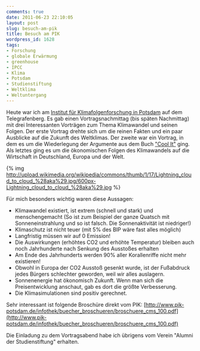 ```yaml
---
comments: true
date: 2011-06-23 22:10:05
layout: post
slug: besuch-am-pik
title: Besuch am PIK
wordpress_id: 1628
tags:
- Forschung
- globale Erwärmung
- greenhouse
- IPCC
- Klima
- Potsdam
- Studienstiftung
- Weltklima
- Weltuntergang
---
```


Heute war ich am [Institut für Klimafolgenforschung in Potsdam](http://www.pik-potsdam.de/) auf dem Telegrafenberg. Es gab einen Vortragsnachmittag (bis späten Nachmittag) mit drei Interessanten Vorträgen zum Thema Klimawandel und seinen Folgen. Der erste Vortrag drehte sich um die reinen Fakten und ein paar Ausblicke auf die Zukunft des Weltklimas. Der zweite war ein Vortrag, in dem es um die Wiederlegung der Argumente aus dem Buch ["Cool It"](http://www.amazon.de/Cool-Skeptical-Environmentalists-Global-Warming/dp/0307266923) ging. Als letztes ging es um die ökonomischen Folgen des Klimawandels auf die Wirtschaft in Deutschland, Europa und der Welt.

{% img http://upload.wikimedia.org/wikipedia/commons/thumb/1/17/Lightning_cloud_to_cloud_%28aka%29.jpg/600px-Lightning_cloud_to_cloud_%28aka%29.jpg %}

Für mich besonders wichtig waren diese Aussagen:

  * Klimawandel existiert, ist extrem (schnell und stark) und menschengemacht (So ist zum Beispiel der ganze Quatsch mit Sonneneinstrahlung und so ist falsch. Die Sonnenaktivität ist niedriger!)
  * Klimaschutz ist nicht teuer (mit 5% des BIP wäre fast alles möglich)
  * Langfristig müssen wir auf 0 Emission!
  * Die Auswirkungen (erhöhtes CO2 und erhöhte Temperatur) bleiben auch noch Jahrhunderte nach Senkung des Ausstoßes erhalten
  * Am Ende des Jahrhunderts werden 90% aller Korallenriffe nicht mehr existieren!
  * Obwohl in Europa der CO2 Ausstoß gesenkt wurde, ist der Fußabdruck jedes Bürgers schlechter geworden, weil wir alles auslagern.
  * Sonnenenergie hat ökonomisch Zukunft. Wenn man sich die Preisentwicklung anschaut, gab es dort die größte Verbesserung.
  * Die Klimasimulationen sind positiv gerechnet.

Sehr interessant ist folgende Broschüre direkt vom PIK: [http://www.pik-potsdam.de/infothek/buecher_broschueren/broschuere_cms_100.pdf](http://www.pik-potsdam.de/infothek/buecher_broschueren/broschuere_cms_100.pdf)

Die Einladung zu dem Vortragsabend habe ich übrigens vom Verein "Alumni der Studienstiftung" erhalten.
